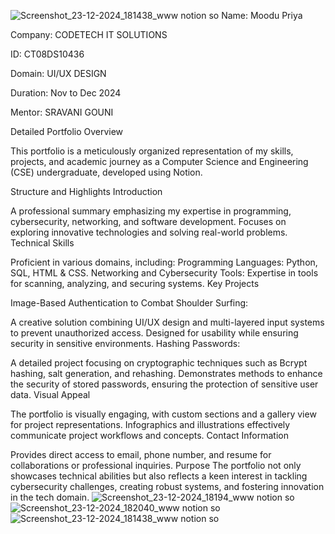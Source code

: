 ![Screenshot_23-12-2024_181438_www notion so](https://github.com/user-attachments/assets/af72a1dc-09ef-4c52-86b0-0409fab25e91)
Name: Moodu Priya

Company: CODETECH IT SOLUTIONS

ID: CT08DS10436

Domain: UI/UX DESIGN

Duration: Nov to Dec 2024

Mentor: SRAVANI GOUNI

Detailed Portfolio Overview


This portfolio is a meticulously organized representation of my skills, projects, and academic journey as a Computer Science and Engineering (CSE) undergraduate, developed using Notion.

Structure and Highlights
Introduction

A professional summary emphasizing my expertise in programming, cybersecurity, networking, and software development.
Focuses on exploring innovative technologies and solving real-world problems.
Technical Skills

Proficient in various domains, including:
Programming Languages: Python, SQL, HTML & CSS.
Networking and Cybersecurity Tools: Expertise in tools for scanning, analyzing, and securing systems.
Key Projects

Image-Based Authentication to Combat Shoulder Surfing:

A creative solution combining UI/UX design and multi-layered input systems to prevent unauthorized access.
Designed for usability while ensuring security in sensitive environments.
Hashing Passwords:

A detailed project focusing on cryptographic techniques such as Bcrypt hashing, salt generation, and rehashing.
Demonstrates methods to enhance the security of stored passwords, ensuring the protection of sensitive user data.
Visual Appeal

The portfolio is visually engaging, with custom sections and a gallery view for project representations.
Infographics and illustrations effectively communicate project workflows and concepts.
Contact Information

Provides direct access to email, phone number, and resume for collaborations or professional inquiries.
Purpose
The portfolio not only showcases technical abilities but also reflects a keen interest in tackling cybersecurity challenges, creating robust systems, and fostering innovation in the tech domain.
![Screenshot_23-12-2024_18194_www notion so](https://github.com/user-attachments/assets/cb114ccb-e7df-4686-b803-f42002db64f8)
![Screenshot_23-12-2024_182040_www notion so](https://github.com/user-attachments/assets/0d2b5e8b-9de3-4d0e-8277-9653b7afee70)
![Screenshot_23-12-2024_181438_www notion so](https://github.com/user-attachments/assets/7d120b88-9584-4ad9-bfc0-73dbb0b2892b)



